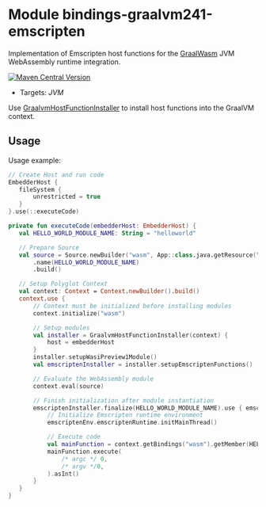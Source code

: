 # Module bindings-graalvm241-emscripten

Implementation of Emscripten host functions for the [GraalWasm] JVM WebAssembly runtime integration.

[<img alt="Maven Central Version" src="https://img.shields.io/maven-central/v/at.released.weh/bindings-graalvm241-emscripten?style=flat-square">](https://central.sonatype.com/artifact/at.released.weh/bindings-graalvm240/overview)

* Targets: *JVM*

Use [GraalvmHostFunctionInstaller](https://weh.released.at/api/bindings-graalvm241-emscripten/at.released.weh.bindings.graalvm241/-graalvm-host-function-installer/index.html) to install host functions into the GraalVM context. 

## Usage

Usage example:

 ```kotlin
// Create Host and run code
EmbedderHost {
    fileSystem {
        unrestricted = true
    }
}.use(::executeCode)

private fun executeCode(embedderHost: EmbedderHost) {
    val HELLO_WORLD_MODULE_NAME: String = "helloworld"

    // Prepare Source
    val source = Source.newBuilder("wasm", App::class.java.getResource("helloworld.wasm"))
        .name(HELLO_WORLD_MODULE_NAME)
        .build()

    // Setup Polyglot Context
    val context: Context = Context.newBuilder().build()
    context.use {
        // Context must be initialized before installing modules
        context.initialize("wasm")

        // Setup modules
        val installer = GraalvmHostFunctionInstaller(context) {
            host = embedderHost
        }
        installer.setupWasiPreview1Module()
        val emscriptenInstaller = installer.setupEmscriptenFunctions()

        // Evaluate the WebAssembly module
        context.eval(source)

        // Finish initialization after module instantiation
        emscriptenInstaller.finalize(HELLO_WORLD_MODULE_NAME).use { emscriptenEnv ->
            // Initialize Emscripten runtime environment
            emscriptenEnv.emscriptenRuntime.initMainThread()

            // Execute code
            val mainFunction = context.getBindings("wasm").getMember(HELLO_WORLD_MODULE_NAME).getMember("main")
            mainFunction.execute(
                /* argc */ 0,
                /* argv */0,
            ).asInt()
        }
    }
}
 ```

[GraalWasm]: https://www.graalvm.org/latest/reference-manual/wasm/
